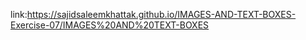 link:https://sajidsaleemkhattak.github.io/IMAGES-AND-TEXT-BOXES-Exercise-07/IMAGES%20AND%20TEXT-BOXES
